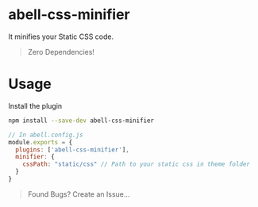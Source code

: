 # abell-css-minifier
It minifies your Static CSS code.

> Zero Dependencies!

# Usage

Install the plugin
```sh
npm install --save-dev abell-css-minifier
```
```js
// In abell.config.js
module.exports = {
  plugins: ['abell-css-minifier'],
  minifier: {
    cssPath: "static/css" // Path to your static css in theme folder
  }
}
```

> Found Bugs? Create an Issue...